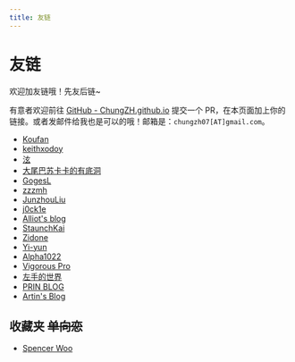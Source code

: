```yaml
---
title: 友链
---
```


# 友链

欢迎加友链哦！先友后链~

有意者欢迎前往 [GitHub - ChungZH.github.io](https://github.com/ChungZH/ChungZH.github.io) 提交一个 PR，在本页面加上你的链接。或者发邮件给我也是可以的哦！邮箱是：`chungzh07[AT]gmail.com`。

- [Koufan](https://keith-koufan.github.io/)
- [keithxodoy](https://www.edmath.cn/)
- [泫](https://blog.cugxuan.cn)
- [大尾巴苏卡卡的有底洞](https://blog.skk.moe)
- [GogesL](https://lyq.blogd.club)
- [zzzmh](https://zzzmh.cn)
- [JunzhouLiu](https://liujunzhou.top/) 
- [j0ck1e](https://blog.j0ck1e.com)
- [Alliot's blog](https://www.iots.vip)
- [StaunchKai](https://staunchkai.com)
- [Zidone](https://www.aye.ink)
- [Yi-yun](https://yi-yun.github.io/)
- [Alpha1022](https://www.alpha1022.me/)
- [Vigorous Pro](https://www.wevg.org/)
- [左手的世界](https://amazingrise.net/)
- [PRIN BLOG](https://printempw.github.io/)
- [Artin's Blog](https://lengthmin.me/)

## 收藏夹 ~~单向恋~~

- [Spencer Woo](https://spencerwoo.com) 
